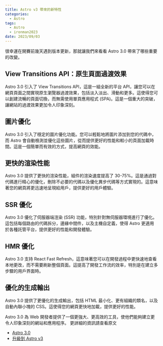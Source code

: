 ```yaml
---
title: Astro v3 帶來的新特性
categories:
  - Astro
tags:
  - Astro
  - ironman2023
date: 2023/09/03
---
```


很幸運在開賽前幾天遇到版本更新，那就讓我們來看看 Astro 3.0 帶來了哪些重要的改變。

## View Transitions API：原生頁面過渡效果

Astro 3.0 引入了 View Transitions API，這是一組全新的平台 API，讓您可以在網頁頁面之間實現原生瀏覽器過渡效果，包括淡入淡出、滑動和更多。這使得您可以創建流暢的頁面切換，而無需使用單頁應用程式 (SPA)。這是一個重大的突破，讓網站的過渡效果更加令人印象深刻。

## 圖片優化

Astro 3.0 引入了穩定的圖片優化功能。您可以輕鬆地將圖片添加到您的代碼中，而 Astro 會自動檢測並優化這些圖片，從而提供更好的性能和較小的頁面加載時間。這是一個簡單而有效的方式，提高網頁的效能。

## 更快的渲染性能

Astro 3.0 提供了更快的渲染性能，組件的渲染速度提高了 30-75%。這是通過對代碼進行精心的優化，刪除不必要的代碼以及優化異步代碼等方式實現的。這意味著您的網頁將更迅速地呈現給用戶，提供更好的用戶體驗。

## SSR 優化

Astro 3.0 優化了伺服器端渲染 (SSR) 功能，特別針對無伺服器環境進行了優化。這包括每個路由的代碼拆分，邊緣中間件，以及主機自定義，使得 Astro 更適用於各種託管平台，提供更好的性能和開發體驗。

## HMR 優化

Astro 3.0 支持 React Fast Refresh，這意味著您可以在開發過程中更快速地查看本地更改，而不需要刷新整個頁面。這提高了開發工作流的效率，特別是在建立多步驟的用戶界面時。

## 優化的生成輸出

Astro 3.0 提供了更優化的生成輸出，包括 HTML 最小化、更有組織的類名，以及自動內聯小塊的 CSS。這使得您的網頁更快地加載，提供更好的性能。

Astro 3.0 為 Web 開發者提供了一個更強大、更高效的工具，使他們能夠建立更令人印象深刻的網站和應用程序。
更詊細的資訊請查看原文

- [Astro 3.0](https://astro.build/blog/astro-3/)
- [升級到 Astro v3](https://docs.astro.build/en/guides/upgrade-to/v3/)
